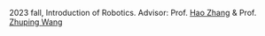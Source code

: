 2023 fall, Introduction of Robotics. 
Advisor: Prof. [Hao Zhang](https://ivcm.tongji.edu.cn/info/1100/1177.htm) & Prof. [Zhuping Wang](https://ivcm.tongji.edu.cn/info/1100/1178.htm)
